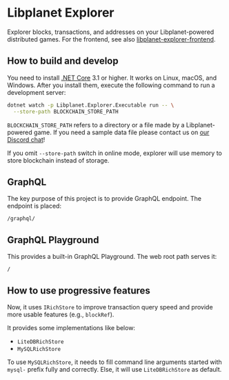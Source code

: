 Libplanet Explorer
==================

Explorer blocks, transactions, and addresses on your Libplanet-powered
distributed games.  For the frontend, see also [libplanet-explorer-frontend].

[libplanet-explorer-frontend]: https://github.com/planetarium/libplanet-explorer-frontend


How to build and develop
------------------------

You need to install [.NET Core] 3.1 or higher.  It works on Linux, macOS,
and Windows.  After you install them, execute the following command to run
a development server:

~~~~ bash
dotnet watch -p Libplanet.Explorer.Executable run -- \
  --store-path BLOCKCHAIN_STORE_PATH
~~~~

`BLOCKCHAIN_STORE_PATH` refers to a directory or a file made by
a Libplanet-powered game.  If you need a sample data file please contact us
on [our Discord chat][1]!

If you omit `--store-path` switch in online mode, explorer will use memory to
store blockchain instead of storage.

[.NET Core]: https://dotnet.microsoft.com/
[PowerShell]: https://microsoft.com/PowerShell
[1]: https://discord.gg/planetarium


GraphQL
-------

The key purpose of this project is to provide GraphQL endpoint.  The endpoint
is placed:

    /graphql/


GraphQL Playground
------------------

This provides a built-in GraphQL Playground.  The web root path serves it:

    /

How to use progressive features
-------------------------------

Now, it uses `IRichStore` to improve transaction query speed
and provide more usable features (e.g., `blockRef`).

It provides some implementations like below:

 - `LiteDBRichStore`
 - `MySQLRichStore`

To use `MySQLRichStore`, it needs to fill command line arguments started with
`mysql-` prefix fully and correctly.
Else, it will use `LiteDBRichStore` as default.
